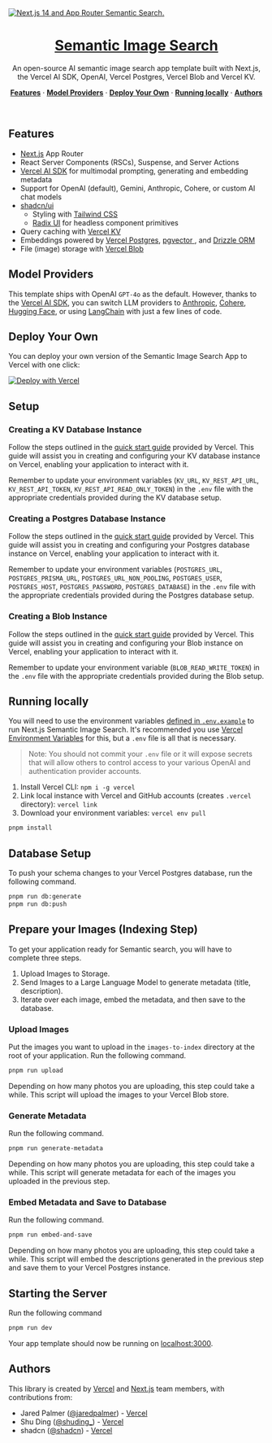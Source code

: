 <a href="https://semantic-search.vercel.ai/">
  <img alt="Next.js 14 and App Router Semantic Search." src="https://semantic-image-search.vercel.app/opengraph-image.png">
  <h1 align="center">Semantic Image Search</h1>
</a>

<p align="center">
  An open-source AI semantic image search app template built with Next.js, the Vercel AI SDK, OpenAI, Vercel Postgres, Vercel Blob and Vercel KV.
</p>

<p align="center">
  <a href="#features"><strong>Features</strong></a> ·
  <a href="#model-providers"><strong>Model Providers</strong></a> ·
  <a href="#deploy-your-own"><strong>Deploy Your Own</strong></a> ·
  <a href="#running-locally"><strong>Running locally</strong></a> ·
  <a href="#authors"><strong>Authors</strong></a>
</p>
<br/>

## Features

- [Next.js](https://nextjs.org) App Router
- React Server Components (RSCs), Suspense, and Server Actions
- [Vercel AI SDK](https://sdk.vercel.ai/docs) for multimodal prompting, generating and embedding metadata
- Support for OpenAI (default), Gemini, Anthropic, Cohere, or custom AI chat models
- [shadcn/ui](https://ui.shadcn.com)
  - Styling with [Tailwind CSS](https://tailwindcss.com)
  - [Radix UI](https://radix-ui.com) for headless component primitives
- Query caching with [Vercel KV](https://vercel.com/storage/kv)
- Embeddings powered by [Vercel Postgres](https://vercel.com/storage/kv), [ pgvector ](https://github.com/pgvector/pgvector-node#drizzle-orm), and [ Drizzle ORM ](https://orm.drizzle.team/)
- File (image) storage with [Vercel Blob](https://vercel.com/storage/blob)

## Model Providers

This template ships with OpenAI `GPT-4o` as the default. However, thanks to the [Vercel AI SDK](https://sdk.vercel.ai/docs), you can switch LLM providers to [Anthropic](https://anthropic.com), [Cohere](https://cohere.com/), [Hugging Face](https://huggingface.co), or using [LangChain](https://js.langchain.com) with just a few lines of code.

## Deploy Your Own

You can deploy your own version of the Semantic Image Search App to Vercel with one click:

[![Deploy with Vercel](https://vercel.com/button)](https://vercel.com/new/clone?demo-title=Next.js+Chat&demo-description=A+full-featured%2C+hackable+Next.js+AI+chatbot+built+by+Vercel+Labs&demo-url=https%3A%2F%2Fchat.vercel.ai%2F&demo-image=%2F%2Fimages.ctfassets.net%2Fe5382hct74si%2F4aVPvWuTmBvzM5cEdRdqeW%2F4234f9baf160f68ffb385a43c3527645%2FCleanShot_2023-06-16_at_17.09.21.png&project-name=Next.js+Chat&repository-name=nextjs-chat&repository-url=https%3A%2F%2Fgithub.com%2Fvercel-labs%2Fai-chatbot&from=templates&skippable-integrations=1&env=OPENAI_API_KEY%2CAUTH_SECRET&envDescription=How+to+get+these+env+vars&envLink=https%3A%2F%2Fgithub.com%2Fvercel-labs%2Fai-chatbot%2Fblob%2Fmain%2F.env.example&teamCreateStatus=hidden&stores=[{"type":"kv"}])

## Setup
### Creating a KV Database Instance

Follow the steps outlined in the [quick start guide](https://vercel.com/docs/storage/vercel-kv/quickstart#create-a-kv-database) provided by Vercel. This guide will assist you in creating and configuring your KV database instance on Vercel, enabling your application to interact with it.

Remember to update your environment variables (`KV_URL`, `KV_REST_API_URL`, `KV_REST_API_TOKEN`, `KV_REST_API_READ_ONLY_TOKEN`) in the `.env` file with the appropriate credentials provided during the KV database setup.

### Creating a Postgres Database Instance

Follow the steps outlined in the [quick start guide](https://vercel.com/docs/storage/vercel-postgres/quickstart) provided by Vercel. This guide will assist you in creating and configuring your Postgres database instance on Vercel, enabling your application to interact with it.

Remember to update your environment variables (`POSTGRES_URL`, `POSTGRES_PRISMA_URL`, `POSTGRES_URL_NON_POOLING`, `POSTGRES_USER`, `POSTGRES_HOST`, `POSTGRES_PASSWORD`, `POSTGRES_DATABASE`) in the `.env` file with the appropriate credentials provided during the Postgres database setup.

### Creating a Blob Instance

Follow the steps outlined in the [quick start guide](https://vercel.com/docs/storage/vercel-blob) provided by Vercel. This guide will assist you in creating and configuring your Blob instance on Vercel, enabling your application to interact with it.

Remember to update your environment variable (`BLOB_READ_WRITE_TOKEN`) in the `.env` file with the appropriate credentials provided during the Blob setup.


## Running locally

You will need to use the environment variables [defined in `.env.example`](.env.example) to run Next.js Semantic Image Search. It's recommended you use [Vercel Environment Variables](https://vercel.com/docs/projects/environment-variables) for this, but a `.env` file is all that is necessary.

> Note: You should not commit your `.env` file or it will expose secrets that will allow others to control access to your various OpenAI and authentication provider accounts.

1. Install Vercel CLI: `npm i -g vercel`
2. Link local instance with Vercel and GitHub accounts (creates `.vercel` directory): `vercel link`
3. Download your environment variables: `vercel env pull`

```bash
pnpm install
```

## Database Setup
To push your schema changes to your Vercel Postgres database, run the following command.
```bash
pnpm run db:generate
pnpm run db:push
```

## Prepare your Images (Indexing Step)
To get your application ready for Semantic search, you will have to complete three steps.
1. Upload Images to Storage.
2. Send Images to a Large Language Model to generate metadata (title, description).
3. Iterate over each image, embed the metadata, and then save to the database.

### Upload Images
Put the images you want to upload in the `images-to-index` directory at the root of your application. Run the following command.
```bash
pnpm run upload
```
Depending on how many photos you are uploading, this step could take a while. This script will upload the images to your Vercel Blob store.

### Generate Metadata
Run the following command.
```bash
pnpm run generate-metadata
```
Depending on how many photos you are uploading, this step could take a while. This script will generate metadata for each of the images you uploaded in the previous step.

### Embed Metadata and Save to Database
Run the following command.
```bash
pnpm run embed-and-save
```
Depending on how many photos you are uploading, this step could take a while. This script will embed the descriptions generated in the previous step and save them to your Vercel Postgres instance.

## Starting the Server
Run the following command
```bash
pnpm run dev
```
Your app template should now be running on [localhost:3000](http://localhost:3000/).

## Authors

This library is created by [Vercel](https://vercel.com) and [Next.js](https://nextjs.org) team members, with contributions from:

- Jared Palmer ([@jaredpalmer](https://twitter.com/jaredpalmer)) - [Vercel](https://vercel.com)
- Shu Ding ([@shuding\_](https://twitter.com/shuding_)) - [Vercel](https://vercel.com)
- shadcn ([@shadcn](https://twitter.com/shadcn)) - [Vercel](https://vercel.com)
